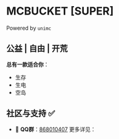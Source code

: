 # MCBUCKET [SUPER]
Powered by `unimc`

## 公益 | 自由 | 开荒
**总有一款适合你**：
- 生存
- 生电
- 空岛
## 社区与支持 ✅
- 💬 **QQ群**：[868010407](https://qm.qq.com/q/ubuB7Y63OE)
更多详见：
<Linkcard url="/docs/mclume/play" title="MCBUCKET WIKI" description="快速跳转" logo="/mbicon.png"/>
